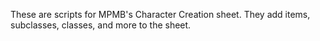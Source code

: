 These are scripts for MPMB's Character Creation sheet.
They add items, subclasses, classes, and more to the sheet.
